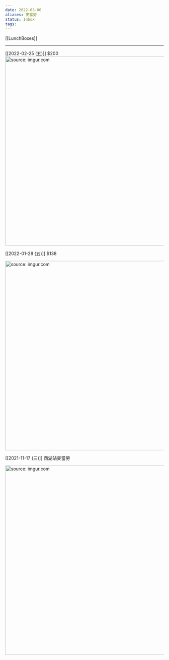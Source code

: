 ```yaml
---
date: 2022-03-06
aliases: 麥當勞
status: Inbox
tags:
---
```


[[LunchBoxes]]

---

[[2022-02-25 (五)]] $200
<a href="https://imgur.com/DhKAMSr"><img src="https://i.imgur.com/DhKAMSr.jpg" title="source: imgur.com" width="600px"/></a>

[[2022-01-28 (五)]] $138

<a href="https://imgur.com/UQUhmMr"><img src="https://i.imgur.com/UQUhmMr.jpg" title="source: imgur.com" width="600px"/></a>


[[2021-11-17 (三)]] 西湖站麥當勞

<a href="https://imgur.com/SxhXZH1"><img src="https://i.imgur.com/SxhXZH1.jpg" title="source: imgur.com" width="600px" /></a>

